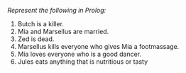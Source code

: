 _Represent the following in Prolog:_
1. Butch is a killer.
2. Mia and Marsellus are married.
3. Zed is dead.
4. Marsellus kills everyone who gives Mia a footmassage.
5. Mia loves everyone who is a good dancer.
6. Jules eats anything that is nutritious or tasty
